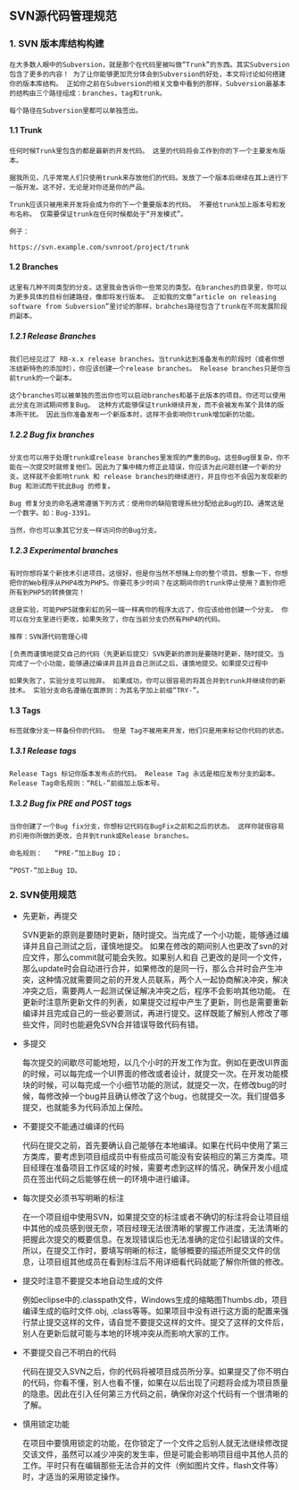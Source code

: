 ## SVN源代码管理规范

### 1. SVN 版本库结构构建
	在大多数人眼中的Subversion，就是那个在代码里被叫做“Trunk”的东西。其实Subversion包含了更多的内容！ 为了让你能够更加充分体会到Subversion的好处，本文将讨论如何搭建你的版本库结构。 正如你之前在Subversion的相关文章中看到的那样，Subversion最基本的结构由三个路径组成：branches，tag和trunk。
	
	每个路径在Subversion里都可以单独签出。

#### 1.1 Trunk
	任何时候Trunk里包含的都是最新的开发代码。 这里的代码将会工作到你的下一个主要发布版本。

	据我所见，几乎常常人们只使用trunk来存放他们的代码。发放了一个版本后继续在其上进行下一版开发。这不好，无论是对你还是你的产品。

	Trunk应该只被用来开发将会成为你的下一个重要版本的代码。 不要给trunk加上版本号和发布名称。 仅需要保证trunk在任何时候都处于“开发模式”。

	例子：

	https://svn.example.com/svnroot/project/trunk

#### 1.2 Branches
	这里有几种不同类型的分支。这里我会告诉你一些常见的类型。在branches的目录里，你可以为更多具体的目标创建路径，像即将发行版本。 正如我的文章“article on releasing software from Subversion”里讨论的那样，brahches路径包含了trunk在不同发展阶段的副本。

##### 1.2.1 Release Branches
	我们已经见过了 RB-x.x release branches。当trunk达到准备发布的阶段时（或者你想冻结新特色的添加时），你应该创建一个release branches。 Release branches只是你当前trunk的一个副本。

	这个branches可以被单独的签出你也可以启动branches和基于此版本的项目。你还可以使用此分支在测试期间修复Bug。 这种方式能够保证trunk继续开发，而不会被发布某个具体的版本所干扰。 因此当你准备发布一个新版本时，这样不会影响你trunk增加新的功能。

##### 1.2.2 Bug fix branches
	分支也可以用于处理trunk或release branches里发现的严重的Bug。这些Bug很复杂，你不能在一次提交时就修复他们。因此为了集中精力修正此错误，你应该为此问题创建一个新的分支。这样就不会影响trunk 和 release branches的继续进行，并且你也不会因为发现新的Bug 和测试而干扰此Bug 的修复。

	Bug 修复分支的命名通常遵循下列方式：使用你的缺陷管理系统分配给此Bug的ID。通常这是一个数字。如：Bug-3391。

	当然，你也可以象其它分支一样访问你的Bug分支。

##### 1.2.3 Experimental branches
	有时你想将某个新技术引进项目。这很好，但是你当然不想赌上你的整个项目。想象一下，你想把你的Web程序从PHP4改为PHP5。你要花多少时间？在这期间你的trunk停止使用？直到你把所有到PHP5的转换做完！

	这是实验，可能PHP5就像彩虹的另一端一样离你的程序太远了，你应该给他创建一个分支。 你可以在分支里进行更改，如果失败了，你在当前分支仍然有PHP4的代码。

	推荐：SVN源代码管理心得

	[负责而谨慎地提交自己的代码（先更新后提交）SVN更新的原则是要随时更新，随时提交。当完成了一个小功能，能够通过编译并且并且自己测试之后，谨慎地提交。如果提交过程中

	如果失败了，实验分支可以抛弃。 如果成功，你可以很容易的将其合并到trunk并继续你的新技术。 实验分支命名遵循在面原则：为其名字加上前缀“TRY-”。

#### 1.3 Tags
	标签就像分支一样备份你的代码。 但是 Tag不被用来开发，他们只是用来标记你代码的状态。

##### 1.3.1 Release tags
	Release Tags 标记你版本发布点的代码。 Release Tag 永远是相应发布分支的副本。 Release Tag命名规则：“REL-”前缀加上版本号。

##### 1.3.2 Bug fix PRE and POST tags
	当你创建了一个Bug fix分支，你想标记代码在BugFix之前和之后的状态。 这样你就很容易的引用你所做的更改，合并到trunk或Release branches。

	命名规则：   “PRE-”加上Bug ID；
	
	“POST-”加上Bug ID。


### 2. SVN使用规范
*	先更新，再提交 
 
	SVN更新的原则是要随时更新，随时提交。当完成了一个小功能，能够通过编译并且自己测试之后，谨慎地提交。 
	如果在修改的期间别人也更改了svn的对应文件，那么commit就可能会失败。如果别人和自 己更改的是同一个文件，那么update时会自动进行合并，如果修改的是同一行，那么合并时会产生冲突，这种情况就需要同之前的开发人员联系，两个人一起协商解决冲突，解决冲突之后，需要两人一起测试保证解决冲突之后，程序不会影响其他功能。 
	在更新时注意所更新文件的列表，如果提交过程中产生了更新，则也是需要重新编译并且完成自己的一些必要测试，再进行提交。这样既能了解别人修改了哪些文件，同时也能避免SVN合并错误导致代码有错。


*	多提交 

	每次提交的间歇尽可能地短，以几个小时的开发工作为宜。例如在更改UI界面的时候，可以每完成一个UI界面的修改或者设计，就提交一次。在开发功能模块的时候，可以每完成一个小细节功能的测试，就提交一次，在修改bug的时候，每修改掉一个bug并且确认修改了这个bug，也就提交一次。我们提倡多提交，也就能多为代码添加上保险。


*	不要提交不能通过编译的代码
	
	代码在提交之前，首先要确认自己能够在本地编译。如果在代码中使用了第三方类库，要考虑到项目组成员中有些成员可能没有安装相应的第三方类库。项目经理在准备项目工作区域的时候，需要考虑到这样的情况，确保开发小组成员在签出代码之后能够在统一的环境中进行编译。


*	每次提交必须书写明晰的标注
	
	在一个项目组中使用SVN，如果提交空的标注或者不确切的标注将会让项目组中其他的成员感到很无奈，项目经理无法很清晰的掌握工作进度，无法清晰的把握此次提交的概要信息。在发现错误后也无法准确的定位引起错误的文件。所以，在提交工作时，要填写明晰的标注，能够概要的描述所提交文件的信息，让项目组其他成员在看到标注后不用详细看代码就能了解你所做的修改。


*	提交时注意不要提交本地自动生成的文件
	
	例如eclipse中的.classpath文件，Windows生成的缩略图Thumbs.db，项目编译生成的临时文件.obj, .class等等。如果项目中没有进行这方面的配置来强行禁止提交这样的文件，请自觉不要提交这样的文件。提交了这样的文件后，别人在更新后就可能与本地的环境冲突从而影响大家的工作。

*	不要提交自己不明白的代码
	
	代码在提交入SVN之后，你的代码将被项目成员所分享。如果提交了你不明白的代码，你看不懂，别人也看不懂，如果在以后出现了问题将会成为项目质量的隐患。因此在引入任何第三方代码之前，确保你对这个代码有一个很清晰的了解。


*	慎用锁定功能
	
	在项目中要慎用锁定的功能，在你锁定了一个文件之后别人就无法继续修改提交该文件，虽然可以减少冲突的发生率，但是可能会影响项目组中其他人员的工作。平时只有在编辑那些无法合并的文件（例如图片文件，flash文件等）时，才适当的采用锁定操作。
	
	
	
	
	
	
	














	